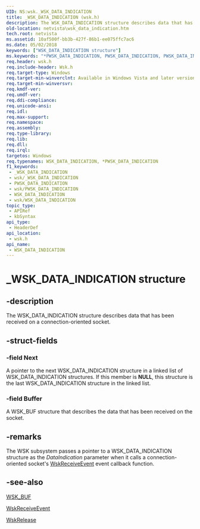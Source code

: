 ```yaml
---
UID: NS:wsk._WSK_DATA_INDICATION
title: _WSK_DATA_INDICATION (wsk.h)
description: The WSK_DATA_INDICATION structure describes data that has been received on a connection-oriented socket.
old-location: netvista\wsk_data_indication.htm
tech.root: netvista
ms.assetid: 10af500f-bb3b-427f-86b1-ee075ffc7ac6
ms.date: 05/02/2018
keywords: ["WSK_DATA_INDICATION structure"]
ms.keywords: "*PWSK_DATA_INDICATION, PWSK_DATA_INDICATION, PWSK_DATA_INDICATION structure pointer [Network Drivers Starting with Windows Vista], WSK_DATA_INDICATION, WSK_DATA_INDICATION structure [Network Drivers Starting with Windows Vista], _WSK_DATA_INDICATION, netvista.wsk_data_indication, wsk/PWSK_DATA_INDICATION, wsk/WSK_DATA_INDICATION, wskref_89ac35f7-4945-4b2d-90d6-177d9bca7361.xml"
req.header: wsk.h
req.include-header: Wsk.h
req.target-type: Windows
req.target-min-winverclnt: Available in Windows Vista and later versions of the Windows operating   systems.
req.target-min-winversvr: 
req.kmdf-ver: 
req.umdf-ver: 
req.ddi-compliance: 
req.unicode-ansi: 
req.idl: 
req.max-support: 
req.namespace: 
req.assembly: 
req.type-library: 
req.lib: 
req.dll: 
req.irql: 
targetos: Windows
req.typenames: WSK_DATA_INDICATION, *PWSK_DATA_INDICATION
f1_keywords:
 - _WSK_DATA_INDICATION
 - wsk/_WSK_DATA_INDICATION
 - PWSK_DATA_INDICATION
 - wsk/PWSK_DATA_INDICATION
 - WSK_DATA_INDICATION
 - wsk/WSK_DATA_INDICATION
topic_type:
 - APIRef
 - kbSyntax
api_type:
 - HeaderDef
api_location:
 - wsk.h
api_name:
 - WSK_DATA_INDICATION
---
```


# _WSK_DATA_INDICATION structure


## -description

The WSK_DATA_INDICATION structure describes data that has been received on a connection-oriented
  socket.

## -struct-fields

### -field Next

A pointer to the next WSK_DATA_INDICATION structure in a linked list of WSK_DATA_INDICATION
     structures. If this member is <b>NULL</b>, this structure is the last WSK_DATA_INDICATION structure in the
     linked list.

### -field Buffer

A WSK_BUF structure that describes the data that has been received on the socket.

## -remarks

The WSK subsystem passes a pointer to a WSK_DATA_INDICATION structure as the 
    <i>DataIndication</i> parameter when it calls a connection-oriented socket's 
    <a href="https://docs.microsoft.com/windows-hardware/drivers/ddi/wsk/nc-wsk-pfn_wsk_receive_event">WskReceiveEvent</a> event callback
    function.

## -see-also

<a href="https://docs.microsoft.com/windows-hardware/drivers/ddi/wsk/ns-wsk-_wsk_buf">WSK_BUF</a>



<a href="https://docs.microsoft.com/windows-hardware/drivers/ddi/wsk/nc-wsk-pfn_wsk_receive_event">WskReceiveEvent</a>



<a href="https://docs.microsoft.com/previous-versions/windows/hardware/drivers/ff571144(v=vs.85)">WskRelease</a>

